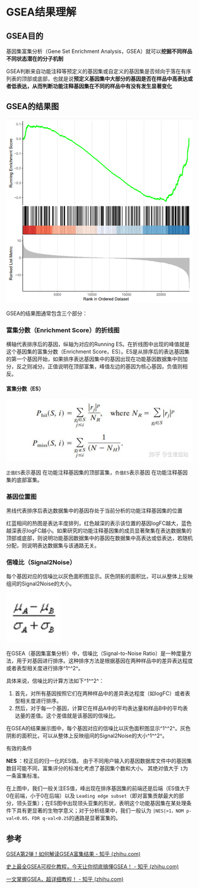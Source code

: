 # GSEA结果理解

## GSEA目的

基因集富集分析（Gene Set Enrichment Analysis，GSEA）就可以**挖掘不同样品不同状态潜在的分子机制** 

GSEA判断来自功能注释等预定义的基因集或自定义的基因集是否倾向于落在有序列表的顶部或底部，也就是说**预定义基因集中大部分的基因是否在样品中高表达或者低表达，从而判断功能注释基因集在不同的样品中有没有发生显著变化**

## GSEA的结果图

![GSEA图](image/index/1694247458744.png "GSEA图")

GSEA的结果图通常包含三个部分：

### **富集分数（Enrichment Score）的折线图** 

横轴代表排序后的基因，纵轴为对应的Running ES。在折线图中出现的峰值就是这个基因集的富集分数（Enrichment Score，ES）。ES是从排序后的表达基因集的第一个基因开始，如果排序表达基因集中的基因出现在功能基因数据集中则加分，反之则减分。正值说明在顶部富集，峰值左边的基因为核心基因，负值则相反。

#### 富集分数（ES）

![ES计算公式](image/index/1694367744287.png "ES计算公式")

`正值ES`表示基因 在功能注释基因集的顶部富集，`负值ES`表示基因 在功能注释基因集的底部富集。

### **基因位置图** 

黑线代表排序后表达数据集中的基因存处于当前分析的功能注释基因集的位置

红蓝相间的热图是表达丰度排列，红色越深的表示该位置的基因logFC越大，蓝色越深表示logFC越小。如果研究的功能注释基因集的成员显著聚集在表达数据集的顶部或底部，则说明功能基因数据集中的基因在数据集中高表达或低表达，若随机分配，则说明表达数据集与该通路无关。

### **信噪比（Signal2Noise）** 

每个基因对应的信噪比以灰色面积图显示。灰色阴影的面积比，可以从整体上反映组间的Signal2Noise的大小。

![1694369146844](image/index/1694369146844.png)


在GSEA（基因集富集分析）中，信噪比（Signal-to-Noise Ratio）是一种度量方法，用于对基因进行排序。这种排序方法是根据基因在两种样品中的差异表达程度或者表型相关度进行排序^1^^2^。

具体来说，信噪比的计算方法如下^1^^2^：

1. 首先，对所有基因按照它们在两种样品中的差异表达程度（如logFC）或者表型相关度进行排序。
2. 然后，对于每一个基因，计算它在样品A中的平均表达量和样品B中的平均表达量的差值。这个差值就是该基因的信噪比。

在GSEA的结果展示图中，每个基因对应的信噪比以灰色面积图显示^1^^2^。灰色阴影的面积比，可以从整体上反映组间的Signal2Noise的大小^1^^2^。


有效的条件

**NES** ：校正后的归一化的ES值。
由于不同用户输入的基因数据库文件中的基因集数目可能不同，富集评分的标准化考虑了基因集个数和大小。
其绝对值大于 `1`为一条富集标准。

在上图中，我们一般关注ES值，峰出现在排序基因集的前端还是后端（ES值大于0在前端，小于0在后端）以及 `Leading edge subset`（即对富集贡献最大的部分，领头亚集）；在ES图中出现领头亚集的形状，表明这个功能基因集在某处理条件下具有更显著的生物学意义；对于分析结果中，我们一般认为 `|NES|>1，NOM p-val<0.05，FDR q-val<0.25`的通路是显著富集的。


## 参考

[GSEA第2弹！如何解读GSEA富集结果 - 知乎 (zhihu.com)](https://zhuanlan.zhihu.com/p/582401881)

[史上最全GSEA可视化教程，今天让你彻底搞懂GSEA！ - 知乎 (zhihu.com)](https://zhuanlan.zhihu.com/p/393056080)

[一文掌握GSEA，超详细教程！ - 知乎 (zhihu.com)](https://zhuanlan.zhihu.com/p/352628317)

